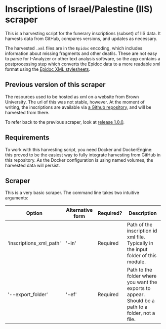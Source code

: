# Inscriptions of Israel/Palestine (IIS) scraper

This is a harvesting script for the funerary inscriptions (subset) of IIS data. It harvests data from GitHub, compares versions, and updates as necessary.

The harvested `.xml` files are in the `Epidoc` encoding, which includes information about missing fragments and other deatils. These are not easy to parse for I-Analyzer or other text analysis software, so the app contains a postprocessing step which converts the Epidoc data to a more readable xml format using the [Epidoc XML stylesheets](https://github.com/EpiDoc/Stylesheets).

## Previous version of this scraper
The resources used to be hosted as xml on a website from Brown University. The url of this was not stable, however. At the moment of writing, the inscriptions are available via [a Github repository](https://github.com/Brown-University-Library/iip-texts/), and will be harvested from there.

To refer back to the previous scraper, look at [release 1.0.0](https://github.com/CentreForDigitalHumanities/DHScrapers/releases/tag/1.0.0).

## Requirements
To work with this harvesting script, you need Docker and DockerEngine: this proved to be the easiest way to fully integrate harvesting from GitHub in this repository. As the Docker configuration is using named volumes, the harvested data will persist.

## Scraper

This is a very basic scraper. The command line takes two intuitive arguments:

| Option | Alternative form | Required? | Description |
| ------- | ---- | --- | --- |
| 'inscriptions_xml_path' | '-in' | Required | Path of the inscription id xml file. Typically in the input folder of this module. |
| '--export_folder' | '-ef' | Required | Path to the folder where you want the exports to appear. Should be a path to a folder, not a file. |
